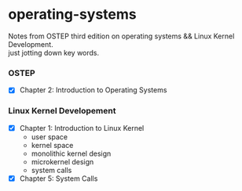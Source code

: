 # operating-systems
Notes from OSTEP third edition on operating systems && Linux Kernel Development. </br>
just jotting down key words. 


### OSTEP
- [x] Chapter 2: Introduction to Operating Systems 
    

### Linux Kernel Developement 
- [x] Chapter 1: Introduction to Linux Kernel 
   * user space 
   * kernel space
   * monolithic kernel design
   * microkernel design 
   * system calls
- [x] Chapter 5: System Calls 

